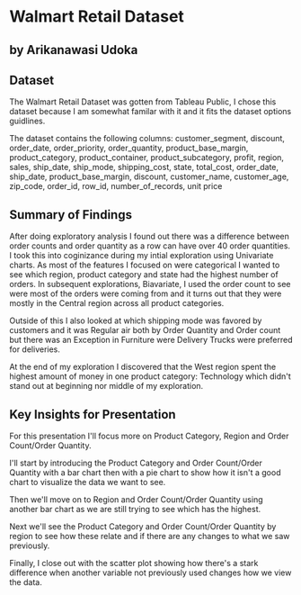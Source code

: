 # Walmart Retail Dataset
## by Arikanawasi Udoka


## Dataset

The Walmart Retail Dataset was gotten from Tableau Public, I chose this dataset because I am somewhat familar with it and it fits the dataset options guidlines.

The dataset contains the following columns: customer_segment, discount, order_date, order_priority, order_quantity, product_base_margin, product_category, product_container, product_subcategory, profit, region, sales, ship_date, ship_mode, shipping_cost, state, total_cost, order_date, ship_date, product_base_margin, discount, customer_name, customer_age, zip_code, order_id, row_id, number_of_records, unit price


## Summary of Findings

After doing exploratory analysis I found out there was a difference between order counts and order quantity as a row can have over 40 order quantities. I took this into coginizance during my intial exploration using Univariate charts.
As most of the features I focused on were categorical I wanted to see which region, product category and state had the highest number of orders.
In subsequent explorations, Biavariate, I used the order count to see were most of the orders were coming from and it turns out that they were mostly in the Central region across all product categories.

Outside of this I also looked at which shipping mode was favored by customers and it was Regular air both by Order Quantity and Order count but there was an Exception in Furniture were Delivery Trucks were preferred for deliveries.

At the end of my exploration I discovered that the West region spent the highest amount of money in one product category: Technology which didn't stand out at beginning nor middle of my exploration.

## Key Insights for Presentation

For this presentation I'll focus more on Product Category, Region and Order Count/Order Quantity.

I'll start by introducing the Product Category and Order Count/Order Quantity with a bar chart then with a pie chart to show how it isn't a good chart to visualize the data we want to see.

Then we'll move on to Region and Order Count/Order Quantity using another bar chart as we are still trying to see which has the highest.

Next we'll see the Product Category and Order Count/Order Quantity by region to see how these relate and if there are any changes to what we saw previously.

Finally, I close out with the scatter plot showing how there's a stark difference when another variable not previously used changes how we view the data. 

